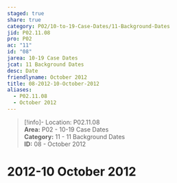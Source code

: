 ```yaml
---  
staged: true  
share: true  
category: P02/10-to-19-Case-Dates/11-Background-Dates  
jid: P02.11.08  
pro: P02  
ac: "11"  
id: "08"  
jarea: 10-19 Case Dates  
jcat: 11 Background Dates  
desc: Date  
friendlyname: October 2012  
title: 08-2012-10-October-2012  
aliases:  
  - P02.11.08  
  - October 2012  
---  
```

  
>[!info]- Location: P02.11.08  
>**Area:** P02 - 10-19 Case Dates  
>**Category:** 11 - 11 Background Dates  
>**ID:** 08 - October 2012  
  
  
  
# 2012-10 October 2012  
